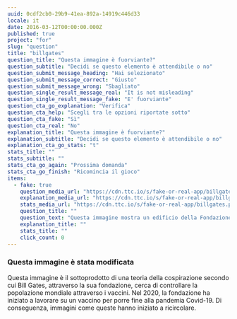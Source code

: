 ```yaml
---
uuid: 0cdf2cb0-29b9-41ea-892a-14919c446d33
locale: it
date: 2016-03-12T00:00:00.000Z
published: true
project: "for"
slug: "question"
title: "billgates"
question_title: "Questa immagine è fuorviante?"
question_subtitle: "Decidi se questo elemento è attendibile o no"
question_submit_message_heading: "Hai selezionato"
question_submit_message_correct: "Giusto"
question_submit_message_wrong: "Sbagliato"
question_single_result_message_real: "It is not misleading"
question_single_result_message_fake: "E' fuorviante"
question_cta_go_explanation: "Verifica"
question_cta_help: "Scegli tra le opzioni riportate sotto"
question_cta_fake: "Sì"
question_cta_real: "No"
explanation_title: "Questa immagine è fuorviante?"
explanation_subtitle: "Decidi se questo elemento è attendibile o no"
explanation_cta_go_stats: "t"
stats_title: ""
stats_subtitle: ""
stats_cta_go_again: "Prossima domanda"
stats_cta_go_finish: "Ricomincia il gioco"
items:
  - fake: true
    question_media_url: "https://cdn.ttc.io/s/fake-or-real-app/billgates.png"
    explanation_media_url: "https://cdn.ttc.io/s/fake-or-real-app/billgates.png"
    stats_media_url: "https://cdn.ttc.io/s/fake-or-real-app/billgates.png"
    question_title: ""
    question_text: "Questa immagine mostra un edificio della Fondazione Bill e Melinda Gates che dice: 'Centro per la riduzione globale della popolazione umana'."
    explanation_title: ""
    stats_title: ""
    click_count: 0
---
```

### Questa immagine è stata modificata

Questa immagine è il sottoprodotto di una teoria della cospirazione secondo cui Bill Gates, attraverso la sua fondazione, cerca di controllare la popolazione mondiale attraverso i vaccini. Nel 2020, la fondazione ha iniziato a lavorare su un vaccino per porre fine alla pandemia Covid-19. Di conseguenza, immagini come queste hanno iniziato a ricircolare.
